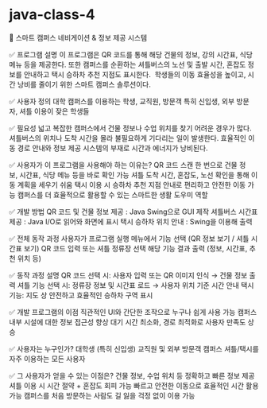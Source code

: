 # java-class-4

📄 스마트 캠퍼스 네비게이션 & 정보 제공 시스템

✅ 프로그램 설명
이 프로그램은 QR 코드를 통해 해당 건물의 정보, 강의 시간표, 식당 메뉴 등을 제공한다.
또한 캠퍼스를 순환하는 셔틀버스의 노선 및 출발 시간, 혼잡도 정보를 안내하고 택시 승하차 추천 지점도 표시한다. 
학생들의 이동 효율성을 높이고, 시간 낭비를 줄이기 위한 스마트 캠퍼스 솔루션이다.

✅ 사용자 정의
대학 캠퍼스를 이용하는 학생, 교직원, 방문객
특히 신입생, 외부 방문자, 셔틀 이용이 잦은 학생들

✅ 필요성
넓고 복잡한 캠퍼스에서 건물 정보나 수업 위치를 찾기 어려운 경우가 많다.
셔틀버스의 위치나 도착 시간을 몰라 불필요하게 기다리는 일이 발생한다.
효율적인 이동 경로 안내와 정보 제공 시스템의 부재로 시간과 에너지가 낭비된다.

✅ 사용자가 이 프로그램을 사용해야 하는 이유는?
QR 코드 스캔 한 번으로 건물 정보, 시간표, 식당 메뉴 등을 바로 확인 가능
셔틀 도착 시간, 혼잡도, 노선 확인을 통해 이동 계획을 세우기 쉬움
택시 이용 시 승하차 추천 지점 안내로 편리하고 안전한 이동 가능
캠퍼스를 더 효율적으로 활용할 수 있는 스마트한 생활 도우미 역할

✅ 개발 방법
QR 코드 및 건물 정보 제공 : Java Swing으로 GUI 제작
셔틀버스 시간표 제공 : Java I/O로 읽어와 화면에 표시
택시 승하차 위치 안내 : Swing을 이용해 출력

✅ 전체 동작 과정
사용자가 프로그램 실행
메뉴에서 기능 선택 (QR 정보 보기 / 셔틀 시간표 보기)
QR 코드 입력 또는 셔틀 정류장 선택
해당 기능 결과 출력 (정보, 시간표, 추천 위치 등)

✅ 동작 과정 설명
QR 코드 선택 시: 사용자 입력 또는 QR 이미지 인식 → 건물 정보 출력
셔틀 기능 선택 시: 정류장 정보 및 시간표 로드 → 사용자 위치 기준 시간 안내
택시 기능: 지도 상 안전하고 효율적인 승하차 구역 표시

✅ 개발 프로그램의 이점
직관적인 UI와 간단한 조작으로 누구나 쉽게 사용 가능
캠퍼스 내부 시설에 대한 정보 접근성 향상
대기 시간 최소화, 경로 최적화로 사용자 만족도 상승

✅ 사용자는 누구인가?
대학생 (특히 신입생)
교직원 및 외부 방문객
캠퍼스 셔틀/택시를 자주 이용하는 모든 사용자

✅ 그 사용자가 얻을 수 있는 이점은?
건물 정보, 수업 위치 등 정확하고 빠른 정보 제공
셔틀 이용 시 시간 절약 + 혼잡도 회피 가능
빠르고 안전한 이동으로 효율적인 시간 활용 가능
캠퍼스를 처음 방문하는 사람도 길 잃을 걱정 없이 이용 가능